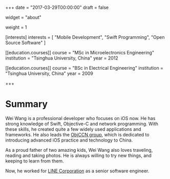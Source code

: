 +++
date = "2017-03-29T00:00:00"
draft = false

widget = "about"

weight = 1

[interests]
  interests = [
    "Mobile Development",
    "Swift Programming",
    "Open Source Software"
  ]

[[education.courses]]
  course = "MSc in Microelectronics Engineering"
  institution = "Tsinghua University, China"
  year = 2012

[[education.courses]]
  course = "BSc in Electrical Engineering"
  institution = "Tsinghua University, China"
  year = 2009
 
+++

# Summary

Wei Wang is a professional developer who focuses on iOS now. He has strong knowledge of Swift, Objective-C and network programming. With these skills, he created quite a few widely used applications and frameworks. He also leads the [ObjCCN group](https://objccn.io), which is dedicated to introducing advanced iOS practice and technology to China.

As a proud father of two amazing kids, Wei Wang also loves traveling, reading and taking photos. He is always willing to try new things, and keeping to learn from them.

Now, he worked for [LINE Corporation](https://line.me/) as a senior software engineer.
